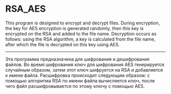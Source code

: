 # RSA_AES
This program is designed to encrypt and decrypt files.
During encryption, the key for AES encryption is generated randomly, then this key is encrypted on the RSA and added to the file name.
Decryption occurs as follows: using the RSA algorithm, a key is calculated from the file name, after which the file is decrypted on this key using AES.

--------------------------------
Эта программа предназначена для шифрования и дешифрования файлов. Во время шифрования ключ для шифрования AES генерируется случайным образом, затем этот ключ шифруется на RSA и добавляется к имени файла. Расшифровка происходит следующим образом: с помощью алгоритма RSA по имени файла вычисляется ключ, после чего файл расшифровывается по этому ключу с помощью AES.
